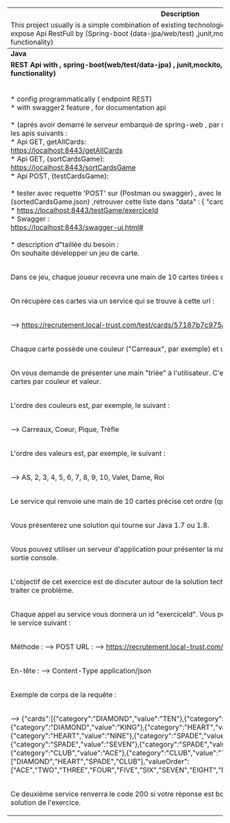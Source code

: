 <table>
<thead>
<tr>
<th align="center">Description</th>
</tr>
<br></br>
<tr><td align="left">This project usually is a simple combination of existing technologies. The following sample applications expose Api RestFull by (Spring-boot (data-jpa/web/test)
,junit,mockito, swagger2) to test (sort cartes functionality) </td>
</tr>
</thead>
<tbody>
<tr>
<td colspan="2"><strong>Java</strong></td>
</tr>
<br></br>
<tr>
<td><b>REST Api with , spring-boot(web/test/data-jpa) , junit,mockito, swagger2, to test (sort cartes functionality)  </b>
<br></br>
 <br>* config programmatically ( endpoint REST)
 <br>* with swagger2 feature , for documentation api
 <br></br>
 * (aprés avoir  demarré le serveur embarqué de spring-web , par spring-boot:run )
 , vous pourrez tester les apis suivants :
  <br>* Api GET, getAllCards:</br>
   <a href="https://localhost:8443/getAllCards">https://localhost:8443/getAllCards </a>
 <br>* Api GET, (sortCardsGame):</br>
  <a href="https://localhost:8443/sortCardsGame"> https://localhost:8443/sortCardsGame</a>
  <br>* Api POST, (testCardsGame):<br>
 <br>* tester avec requette 'POST' sur (Postman ou swagger) , avec le body json, ecrit dans le fichier (sortedCardsGame.json)
  ,retrouver cette liste dans   "data" : { "cards" : [ { .......}]}
  <br>*
   <a href="https://localhost:8443/testGame/exerciceId"> https://localhost:8443/testGame/exerciceId</a>
 <br>* Swagger :</br>
  <a href="https://localhost:8443/swagger-ui.html#">  https://localhost:8443/swagger-ui.html#</a>
  <br>
  <br> * description d"taillée du besoin :
 <br> On souhaite développer un jeu de carte.

 <br> Dans ce jeu, chaque joueur recevra une main de 10 cartes tirées de manière aléatoire.

 <br> On récupère ces cartes via un service qui se trouve à cette url :

 <br>  --> https://recrutement.local-trust.com/test/cards/57187b7c975adeb8520a283c(GET)

  <br> Chaque carte possède une couleur ("Carreaux", par exemple) et une valeur ("10", par exemple).

  <br> On vous demande de présenter une main "triée" à l'utilisateur. C'est-à-dire que vous devez classer les cartes par couleur et valeur.

  <br> L'ordre des couleurs est, par exemple, le suivant :

  <br>  --> Carreaux, Coeur, Pique, Trèfle

  <br> L'ordre des valeurs est, par exemple, le suivant :

  <br> --> AS, 2, 3, 4, 5, 6, 7, 8, 9, 10, Valet, Dame, Roi

 <br> Le service qui renvoie une main de 10 cartes précise cet ordre (qui peut changer).

 <br> Vous présenterez une solution qui tourne sur Java 1.7 ou 1.8.

  <br> Vous pouvez utiliser un serveur d'application pour présenter la main de l'utilisateur, ou simplement la sortie console.

 <br> L'objectif de cet exercice est de discuter autour de la solution technique que vous aurez élaboré pour traiter ce problème.

  <br> Chaque appel au service vous donnera un id "exerciceId". Vous pouvez tester votre réponse en appelant le service suivant :

  <br> Méthode : --> POST URL : --> https://recrutement.local-trust.com/test/{exerciceId}

  <br> En-tête : --> Content-Type application/json

  <br> Exemple de corps de la requête :

  <br>  --> {"cards":[{"category":"DIAMOND","value":"TEN"},{"category":"DIAMOND","value":"QUEEN"},{"category":"DIAMOND","value":"KING"},{"category":"HEART","value":"EIGHT"},{"category":"HEART","value":"NINE"},{"category":"SPADE","value":"FIVE"},{"category":"SPADE","value":"SEVEN"},{"category":"SPADE","value":"KING"},{"category":"CLUB","value":"ACE"},{"category":"CLUB","value":"TWO"}],"categoryOrder":["DIAMOND","HEART","SPADE","CLUB"],"valueOrder":["ACE","TWO","THREE","FOUR","FIVE","SIX","SEVEN","EIGHT","NINE","TEN","JACK","QUEEN","KING"]}

 <br>  Ce deuxième service renverra le code 200 si votre réponse est bonne. Sinon il renverra le code 406 et la solution de l'exercice.
</td>
</tr>
</tbody>
</table>